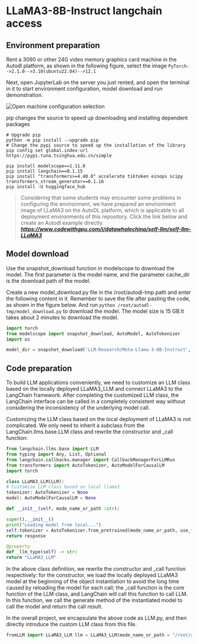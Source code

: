 # LLaMA3-8B-Instruct langchain access

## Environment preparation

Rent a 3090 or other 24G video memory graphics card machine in the Autodl platform, as shown in the following figure, select the image `PyTorch-->2.1.0-->3.10(ubuntu22.04)-->12.1`

Next, open JupyterLab on the server you just rented, and open the terminal in it to start environment configuration, model download and run demonstration. 

![Open machine configuration selection](images/autodl_config.png)

pip changes the source to speed up downloading and installing dependent packages

```shell
# Upgrade pip
python -m pip install --upgrade pip
# Change the pypi source to speed up the installation of the library
pip config set global.index-url https://pypi.tuna.tsinghua.edu.cn/simple

pip install modelscope==1.11.0
pip install langchain==0.1.15
pip install "transformers>=4.40.0" accelerate tiktoken einops scipy transformers_stream_generator==0.1.16
pip install -U huggingface_hub
``` 

> Considering that some students may encounter some problems in configuring the environment, we have prepared an environment image of LLaMA3 on the AutoDL platform, which is applicable to all deployment environments of this repository. Click the link below and create an Autodl example directly.
> ***https://www.codewithgpu.com/i/datawhalechina/self-llm/self-llm-LLaMA3***

## Model download

Use the snapshot_download function in modelscope to download the model. The first parameter is the model name, and the parameter cache_dir is the download path of the model.

Create a new model_download.py file in the /root/autodl-tmp path and enter the following content in it. Remember to save the file after pasting the code, as shown in the figure below. And run `python /root/autodl-tmp/model_download.py` to download the model. The model size is 15 GB.It takes about 2 minutes to download the model.

```python 
import torch
from modelscope import snapshot_download, AutoModel, AutoTokenizer
import os

model_dir = snapshot_download('LLM-Research/Meta-Llama-3-8B-Instruct', cache_dir='/root/autodl-tmp', revision='master')
```

## Code preparation

To build LLM applications conveniently, we need to customize an LLM class based on the locally deployed LLaMA3_LLM and connect LLaMA3 to the LangChain framework. After completing the customized LLM class, the LangChain interface can be called in a completely consistent way without considering the inconsistency of the underlying model call.

Customizing the LLM class based on the local deployment of LLaMA3 is not complicated. We only need to inherit a subclass from the LangChain.llms.base.LLM class and rewrite the constructor and _call function:

```python
from langchain.llms.base import LLM
from typing import Any, List, Optional
from langchain.callbacks.manager import CallbackManagerForLLMRun
from transformers import AutoTokenizer, AutoModelForCausalLM
import torch

class LLaMA3_LLM(LLM):
# Customize LLM class based on local llama3
tokenizer: AutoTokenizer = None
model: AutoModelForCausalLM = None

def __init__(self, mode_name_or_path :str):

super().__init__()
print("Loading model from local...")
self.tokenizer = AutoTokenizer.from_pretrained(mode_name_or_path, use_fast=False) self.model = AutoModelForCausalLM.from_pretrained(mode_name_or_path, torch_dtype=torch.bfloat16, device_map="auto") self.tokenizer.pad_token = self.tokenizer.eos_token print("Complete loading of local model") def bulid_input(self, prompt, history=[]): user_format='<|start_header_id|>user<|end_header_id|>\n\n{content}<|eot_id|>' assistant_format='<|start_header_id|>assistant<| end_header_id|>\n\n{content}<|eot_id|>' history.append({'role':'user','content':prompt}) prompt_str = '' # Splice historical dialogue for item in history: if item['role']=='user': prompt_str+=user_format.format(content=item[ 'content']) else: prompt_str+=assistant_format.format(content=item['content']) return prompt_str def _call(self, prompt : str, stop: Optional[List[str]] = None, run_manager: Optional[CallbackManagerForLLMRun ] = None, **kwargs:Any): input_str = self.bulid_input(prompt=prompt) input_ids = self.tokenizer.encode(input_str, add_special_tokens=False, return_tensors='pt').to(self.model.device) outputs = self.model.generate( input_ids=input_ids, max_new_tokens=512, do_sample=True, top_p=0.9, temperature=0.5, repetition_penalty=1.1, eos_token_id=self.tokenizer.encode('<|eot_id|>')[0] ) outputs = outputs.tolist( )[0][len(input_ids[0]):] response = self.tokenizer.decode(outputs).strip().replace('<|eot_id|>', "").replace('<|start_header_id|>assistant<|end_header_id|>\n\n', '').strip()
return response

@property
def _llm_type(self) -> str:
return "LLaMA3_LLM"
```

In the above class definition, we rewrite the constructor and _call function respectively: for the constructor, we load the locally deployed LLaMA3 model at the beginning of the object instantiation to avoid the long time caused by reloading the model for each call; the _call function is the core function of the LLM class, and LangChain will call this function to call LLM. In this function, we call the generate method of the instantiated model to call the model and return the call result.

In the overall project, we encapsulate the above code as LLM.py, and then directly introduce the custom LLM class from this file.

```python
fromLLM import LLaMA3_LLM llm = LLaMA3_LLM(mode_name_or_path = "/root/autodl-tmp/LLM-Research/Meta-Llama-3-8B-Instruct") llm("Who are you") ```` ![alt text](. /images/image-2.png)